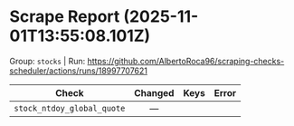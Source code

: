 # Scrape Report (2025-11-01T13:55:08.101Z)

Group: `stocks`  |  Run: https://github.com/AlbertoRoca96/scraping-checks-scheduler/actions/runs/18997707621

| Check | Changed | Keys | Error |
|---|:---:|:--|:--|
| `stock_ntdoy_global_quote` | — |  |  |
